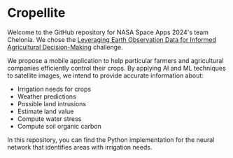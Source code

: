 # Cropellite
Welcome to the GitHub repository for NASA Space Apps 2024's team Chelonia. We chose the [Leveraging Earth Observation Data for Informed Agricultural Decision-Making](https://www.spaceappschallenge.org/nasa-space-apps-2024/challenges/leveraging-earth-observation-data-for-informed-agricultural-decision-making/) challenge.

We propose a mobile application to help particular farmers and agricultural companies efficiently control their crops. By applying AI and ML techniques to satellite images, we intend to provide accurate information about:

- Irrigation needs for crops
- Weather predictions
- Possible land intrusions
- Estimate land value
- Compute water stress
- Compute soil organic carbon

In this repository, you can find the Python implementation for the neural network that identifies areas with irrigation needs. 
